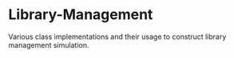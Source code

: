 # Library-Management
Various class implementations and their usage to construct library management simulation.
